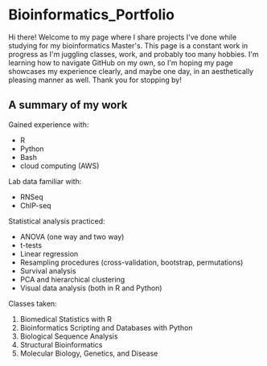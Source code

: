 # Bioinformatics_Portfolio
Hi there! Welcome to my page where I share projects I've done while studying for my bioinformatics Master's. This page is a constant work in progress as I'm juggling classes, work, and probably too many hobbies. 
I'm learning how to navigate GitHub on my own, so I'm hoping my page showcases my experience clearly, and maybe one day, in an aesthetically pleasing manner as well. Thank you for stopping by!

## A summary of my work

Gained experience with:
- R
- Python
- Bash
- cloud computing (AWS)

Lab data familiar with:
- RNSeq
- ChIP-seq

Statistical analysis practiced:
- ANOVA (one way and two way)
- t-tests
- Linear regression
- Resampling procedures (cross-validation, bootstrap, permutations)
- Survival analysis
- PCA and hierarchical clustering
- Visual data analysis (both in R and Python)

Classes taken:
1. Biomedical Statistics with R
2. Bioinformatics Scripting and Databases with Python
3. Biological Sequence Analysis
4. Structural Bioinformatics
5. Molecular Biology, Genetics, and Disease
